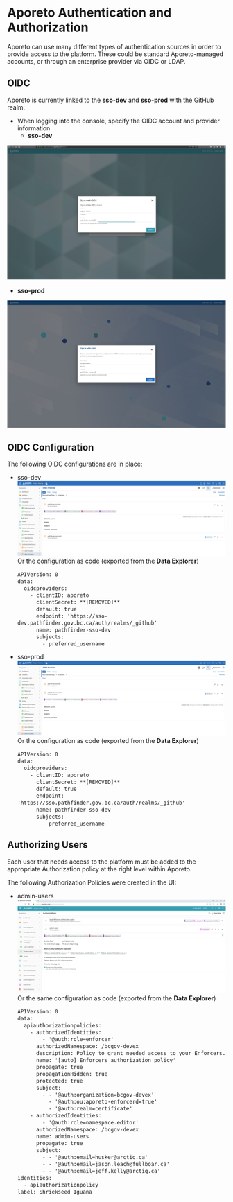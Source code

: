 # Aporeto Authentication and Authorization
Aporeto can use many different types of authentication sources in order to provide access to the platform. These could be standard Aporeto-managed accounts, or through an enterprise provider via OIDC or LDAP.

## OIDC
Aporeto is currently linked to the **sso-dev** and **sso-prod** with the GitHub realm. 
- When logging into the console, specify the OIDC account and provider information
  - **sso-dev**

![](assets/oidc_signin_dev.png)  

  - **sso-prod**
  
![](assets/oidc_signin_prod.png) 

## OIDC Configuration
The following OIDC configurations are in place: 
- sso-dev
  ![](assets/oidc_config_dev.png)
  Or the configuration as code (exported from the **Data Explorer**)
  ```
  APIVersion: 0
  data:
    oidcproviders:
      - clientID: aporeto
        clientSecret: **[REMOVED]**
        default: true
        endpoint: 'https://sso-dev.pathfinder.gov.bc.ca/auth/realms/_github'
        name: pathfinder-sso-dev
        subjects:
          - preferred_username
  ```

- sso-prod
  ![](assets/oidc_config_prod.png)
  Or the configuration as code (exported from the **Data Explorer**)
  ```
  APIVersion: 0
  data:
    oidcproviders:
      - clientID: aporeto
        clientSecret: **[REMOVED]**
        default: true
        endpoint: 'https://sso.pathfinder.gov.bc.ca/auth/realms/_github'
        name: pathfinder-sso-dev
        subjects:
          - preferred_username
  ```

## Authorizing Users
Each user that needs access to the platform must be added to the appropriate Authorization policy at the right level within Aporeto. 

The following Authorization Policies were created in the UI:
- admin-users
  ![](assets/aporeto_authorizations.png)  
  Or the same configuration as code (exported from the **Data Explorer**)
  ```
  APIVersion: 0
  data:
    apiauthorizationpolicies:
      - authorizedIdentities:
          - '@auth:role=enforcer'
        authorizedNamespace: /bcgov-devex
        description: Policy to grant needed access to your Enforcers.
        name: '[auto] Enforcers authorization policy'
        propagate: true
        propagationHidden: true
        protected: true
        subject:
          - - '@auth:organization=bcgov-devex'
            - '@auth:ou:aporeto-enforcerd=true'
            - '@auth:realm=certificate'
      - authorizedIdentities:
          - '@auth:role=namespace.editor'
        authorizedNamespace: /bcgov-devex
        name: admin-users
        propagate: true
        subject:
          - - '@auth:email=husker@arctiq.ca'
          - - '@auth:email=jason.leach@fullboar.ca'
          - - '@auth:email=jeff.kelly@arctiq.ca'
  identities:
    - apiauthorizationpolicy
  label: Shriekseed Iguana
  ```

